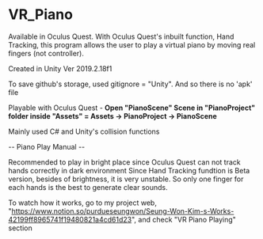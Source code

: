 # VR_Piano


Available in Oculus Quest. With Oculus Quest's inbuilt function, Hand Tracking, this program allows the user to play a virtual piano by moving real fingers (not controller).

Created in Unity Ver 2019.2.18f1

To save github's storage, used gitignore = "Unity". And so there is no 'apk' file

Playable with Oculus Quest - **Open "PianoScene" Scene in "PianoProject" folder inside "Assets" = Assets -> PianoProject -> PianoScene**


Mainly used C# and Unity's collision functions

-- Piano Play Manual --

Recommended to play in bright place since Oculus Quest can not track hands correctly in dark environment
Since Hand Tracking fundtion is Beta version, besides of brightness, it is very unstable. So only one finger for each hands is the best to generate clear sounds.

To watch how it works, go to my project web, "https://www.notion.so/purdueseungwon/Seung-Won-Kim-s-Works-42199ff8965741f19480821a4cd61d23", and check "VR Piano Playing" section


